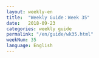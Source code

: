 ```yaml
---
layout: weekly-en
title:  "Weekly Guide：Week 35"
date:   2018-09-23
categories: weekly guide
permalink: "/en/guide/wk35.html"
weekNum: 35
language: English
---
```

